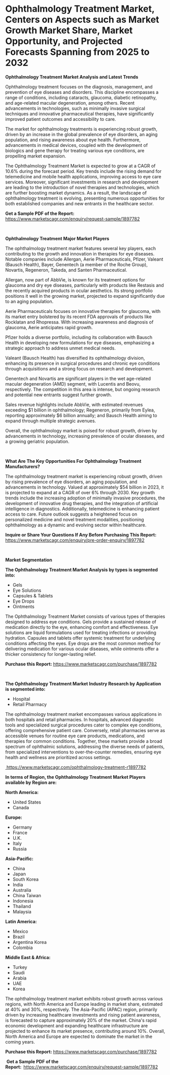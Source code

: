 <p><h1>Ophthalmology Treatment Market, Centers on Aspects such as Market Growth Market Share, Market Opportunity, and Projected Forecasts Spanning from 2025 to 2032</h1></p><p><strong>Ophthalmology Treatment Market Analysis and Latest Trends</strong></p>
<p><p>Ophthalmology treatment focuses on the diagnosis, management, and prevention of eye diseases and disorders. This discipline encompasses a range of conditions, including cataracts, glaucoma, diabetic retinopathy, and age-related macular degeneration, among others. Recent advancements in technologies, such as minimally invasive surgical techniques and innovative pharmaceutical therapies, have significantly improved patient outcomes and accessibility to care.</p><p>The market for ophthalmology treatments is experiencing robust growth, driven by an increase in the global prevalence of eye disorders, an aging population, and rising awareness about eye health. Furthermore, advancements in medical devices, coupled with the development of biologics and gene therapy for treating various eye conditions, are propelling market expansion.</p><p>The Ophthalmology Treatment Market is expected to grow at a CAGR of 10.6% during the forecast period. Key trends include the rising demand for telemedicine and mobile health applications, improving access to eye care services. Moreover, significant investments in research and development are leading to the introduction of novel therapies and technologies, which are further boosting market dynamics. As a result, the landscape of ophthalmology treatment is evolving, presenting numerous opportunities for both established companies and new entrants in the healthcare sector.</p></p>
<p><strong>Get a Sample PDF of the Report:&nbsp;</strong> <a href="https://www.marketscagr.com/enquiry/request-sample/1897782?utm_campaign=2114&utm_medium=2&utm_source=Github&utm_content=ia&utm_term=12042025&utm_id=ophthalmology-treatment">https://www.marketscagr.com/enquiry/request-sample/1897782</a></p>
<p>&nbsp;</p>
<p><strong>Ophthalmology Treatment Major Market Players</strong></p>
<p><p>The ophthalmology treatment market features several key players, each contributing to the growth and innovation in therapies for eye diseases. Notable companies include Allergan, Aerie Pharmaceuticals, Pfizer, Valeant (Bausch Health), Bayer, Genentech (a member of the Roche Group), Novartis, Regeneron, Takeda, and Santen Pharmaceutical.</p><p>Allergan, now part of AbbVie, is known for its treatment options for glaucoma and dry eye diseases, particularly with products like Restasis and the recently acquired products in ocular aesthetics. Its strong portfolio positions it well in the growing market, projected to expand significantly due to an aging population.</p><p>Aerie Pharmaceuticals focuses on innovative therapies for glaucoma, with its market entry bolstered by its recent FDA approvals of products like Rocklatan and Rhopressa. With increasing awareness and diagnosis of glaucoma, Aerie anticipates rapid growth.</p><p>Pfizer holds a diverse portfolio, including its collaboration with Bausch Health in developing new formulations for eye diseases, emphasizing a strategic approach to address unmet medical needs. </p><p>Valeant (Bausch Health) has diversified its ophthalmology division, enhancing its presence in surgical procedures and chronic eye conditions through acquisitions and a strong focus on research and development.</p><p>Genentech and Novartis are significant players in the wet age-related macular degeneration (AMD) segment, with Lucentis and Beovu, respectively. The competition in this area is intense, but ongoing research and potential new entrants suggest further growth.</p><p>Sales revenue highlights include AbbVie, with estimated revenues exceeding $1 billion in ophthalmology; Regeneron, primarily from Eylea, reporting approximately $6 billion annually; and Bausch Health aiming to expand through multiple strategic avenues.</p><p>Overall, the ophthalmology market is poised for robust growth, driven by advancements in technology, increasing prevalence of ocular diseases, and a growing geriatric population.</p></p>
<p>&nbsp;</p>
<p><strong>What Are The Key Opportunities For Ophthalmology Treatment Manufacturers?</strong></p>
<p><p>The ophthalmology treatment market is experiencing robust growth, driven by rising prevalence of eye disorders, an aging population, and advancements in technology. Valued at approximately $54 billion in 2023, it is projected to expand at a CAGR of over 6% through 2030. Key growth trends include the increasing adoption of minimally invasive procedures, the development of innovative drug therapies, and the integration of artificial intelligence in diagnostics. Additionally, telemedicine is enhancing patient access to care. Future outlook suggests a heightened focus on personalized medicine and novel treatment modalities, positioning ophthalmology as a dynamic and evolving sector within healthcare.</p></p>
<p><strong>Inquire or Share Your Questions If Any Before Purchasing This Report:</strong> <a href="https://www.marketscagr.com/enquiry/pre-order-enquiry/1897782?utm_campaign=2114&utm_medium=2&utm_source=Github&utm_content=ia&utm_term=12042025&utm_id=ophthalmology-treatment">https://www.marketscagr.com/enquiry/pre-order-enquiry/1897782</a></p>
<p>&nbsp;</p>
<p><strong>Market Segmentation</strong></p>
<p><strong>The Ophthalmology Treatment Market Analysis by types is segmented into:</strong></p>
<p><ul><li>Gels</li><li>Eye Solutions</li><li>Capsules & Tablets</li><li>Eye Drops</li><li>Ointments</li></ul></p>
<p><p>The Ophthalmology Treatment Market consists of various types of therapies designed to address eye conditions. Gels provide a sustained release of medication directly to the eye, enhancing comfort and effectiveness. Eye solutions are liquid formulations used for treating infections or providing hydration. Capsules and tablets offer systemic treatment for underlying conditions affecting the eyes. Eye drops are the most common method for delivering medication for various ocular diseases, while ointments offer a thicker consistency for longer-lasting relief.</p></p>
<p><strong>Purchase this Report:&nbsp;</strong><a href="https://www.marketscagr.com/purchase/1897782?utm_campaign=2114&utm_medium=2&utm_source=Github&utm_content=ia&utm_term=12042025&utm_id=ophthalmology-treatment">https://www.marketscagr.com/purchase/1897782</a></p>
<p>&nbsp;</p>
<p><strong>The Ophthalmology Treatment Market Industry Research by Application is segmented into:</strong></p>
<p><ul><li>Hospital</li><li>Retail Pharmacy</li></ul></p>
<p><p>The ophthalmology treatment market encompasses various applications in both hospitals and retail pharmacies. In hospitals, advanced diagnostic tools and specialized surgical procedures cater to complex eye conditions, offering comprehensive patient care. Conversely, retail pharmacies serve as accessible venues for routine eye care products, medications, and therapies for common conditions. Together, these markets provide a broad spectrum of ophthalmic solutions, addressing the diverse needs of patients, from specialized interventions to over-the-counter remedies, ensuring eye health and wellness are prioritized across settings.</p></p>
<p><a href="https://www.marketscagr.com/ophthalmology-treatment-r1897782?utm_campaign=2114&utm_medium=2&utm_source=Github&utm_content=ia&utm_term=12042025&utm_id=ophthalmology-treatment">&nbsp;https://www.marketscagr.com/ophthalmology-treatment-r1897782</a></p>
<p><strong>In terms of Region, the Ophthalmology Treatment Market Players available by Region are:</strong></p>
<p>
    <p> <strong> North America: </strong>
        <ul>
            <li>United States</li>
            <li>Canada</li>
        </ul>
        </p> 
    <p> <strong> Europe: </strong>
        <ul>
            <li>Germany</li>
            <li>France</li>
            <li>U.K.</li>
            <li>Italy</li>
            <li>Russia</li>
        </ul>
        </p> 
    <p> <strong> Asia-Pacific: </strong>
        <ul>
            <li>China</li>
            <li>Japan</li>
            <li>South Korea</li>
            <li>India</li>
            <li>Australia</li>
            <li>China Taiwan</li>
            <li>Indonesia</li>
            <li>Thailand</li>
            <li>Malaysia</li>
        </ul>
        </p> 
    <p> <strong> Latin America: </strong>
        <ul>
            <li>Mexico</li>
            <li>Brazil</li>
            <li>Argentina Korea</li>
            <li>Colombia</li>
        </ul>
        </p> 
    <p> <strong> Middle East & Africa: </strong>
        <ul>
            <li>Turkey</li>
            <li>Saudi</li>
            <li>Arabia</li>
            <li>UAE</li>
            <li>Korea</li>
        </ul>
    </p>
    </p>
<p><p>The ophthalmology treatment market exhibits robust growth across various regions, with North America and Europe leading in market share, estimated at 40% and 30%, respectively. The Asia-Pacific (APAC) region, primarily driven by increasing healthcare investments and rising patient awareness, is forecasted to capture approximately 20% of the market. China's rapid economic development and expanding healthcare infrastructure are projected to enhance its market presence, contributing around 10%. Overall, North America and Europe are expected to dominate the market in the coming years.</p></p>
<p><strong>Purchase this Report: </strong><a href="https://www.marketscagr.com/purchase/1897782?utm_campaign=2114&utm_medium=2&utm_source=Github&utm_content=ia&utm_term=12042025&utm_id=ophthalmology-treatment">https://www.marketscagr.com/purchase/1897782</a></p>
<p>&nbsp;<strong>Get a Sample PDF of the Report:&nbsp;&nbsp;</strong><a href="https://www.marketscagr.com/enquiry/request-sample/1897782?utm_campaign=2114&utm_medium=2&utm_source=Github&utm_content=ia&utm_term=12042025&utm_id=ophthalmology-treatment">https://www.marketscagr.com/enquiry/request-sample/1897782</a></p>
<p><strong></strong></p>
<p><p></p><p></p><p></p></p>